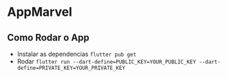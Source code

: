 # AppMarvel

## Como Rodar o App
- Instalar as dependencias
```flutter pub get```
- Rodar
```flutter run --dart-define=PUBLIC_KEY=YOUR_PUBLIC_KEY --dart-define=PRIVATE_KEY=YOUR_PRIVATE_KEY```
